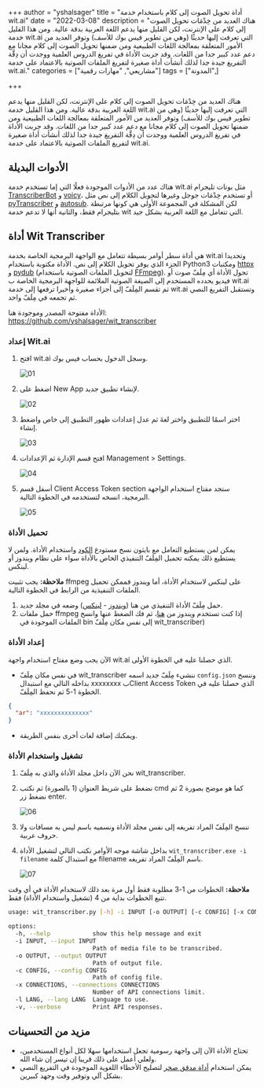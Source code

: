 +++
author = "yshalsager"
title = "أداة تحويل الصوت إلى كلام باستخدام خدمة wit.ai"
date = "2022-03-08"
description = "هناك العديد من خِدْمَات تحويل الصوت إلى كلام على اﻹنترنت، لكن القليل منها يدعم اللغة العربية بدقة عالية. ومن هذا القليل خدمة wit.ai التي تعرفت إليها حديثًا (وهي من تطوير فيس بوك للأسف) وتوفر العديد من اﻷمور المتعلقة بمعالجة اللغات الطبيعية ومن ضمنها تحويل الصوت إلى كلام مجانا مع دعم عدد كبير جدا من اللغات. وقد جربت اﻷداة في تفريغ الدروس العلمية ووجدت أن دِقَّة التفريغ جيدة جدا لذلك أنشأت أداة صغيرة لتفريغ الملفات الصوتية بالاعتماد على خدمة wit.ai."
categories = ["مشاريعي", "مهارات رقمية"]
tags = ["المدونة",]

+++

هناك العديد من خِدْمَات تحويل الصوت إلى كلام على اﻹنترنت، لكن القليل منها يدعم اللغة العربية بدقة عالية. ومن هذا القليل خدمة wit.ai التي تعرفت إليها حديثًا (وهي من تطوير فيس بوك للأسف) وتوفر العديد من اﻷمور المتعلقة بمعالجة اللغات الطبيعية ومن ضمنها تحويل الصوت إلى كلام مجانا مع دعم عدد كبير جدا من اللغات. وقد جربت اﻷداة في تفريغ الدروس العلمية ووجدت أن دِقَّة التفريغ جيدة جدا لذلك أنشأت أداة صغيرة لتفريغ الملفات الصوتية بالاعتماد على خدمة wit.ai.



## اﻷدوات البديلة

هناك عدد من الأدوات الموجودة فعلًا التي إما تستخدم خدمة wit.ai مثل بوتات تليجرام [TranscriberBot](https://github.com/charslab/TranscriberBot) و [voicy](https://github.com/backmeupplz/voicy)، أو تستخدم خِدْمَات جوجل وغيرها لتحويل الكلام إلى نص مثل [pyTranscriber](https://github.com/raryelcostasouza/pyTranscriber) و [autosub](https://github.com/BingLingGroup/autosub). لكن المشكلة في المجموعة اﻷولى هي كونها مرتبطة بتليجرام فقط، والثانية أنها لا تدعم خدمة wit التي تتعامل مع اللغة العربية بشكل جيد.



## أداة Wit Transcriber

هي أداة سطر أوامر بسيطة تتعامل مع الواجهة البرمجية الخاصة بخدمة wit.ai وتحديدا الجزء الذي يوفر تحويل الكلام إلى نص. اﻷداة مكتوبة باستخدام Python3 ومكتبات [httpx](https://www.python-httpx.org/) و [pydub](https://github.com/jiaaro/pydub) (لتحويل الملفات الصوتية باستخدام [FFmpeg](https://ffmpeg.org/)). تحول الأداة أي مِلَفّ صوت أو فيديو يحدده المستخدم إلى الصيغة الصوتية الملائمة للواجهة البرمجية الخاصة ب wit.ai ثم تقسم المِلَفّ إلى أجزاء صغيرة وأخيرا ترفعها إلى خدمة wit.ai وتستقبل التفريغ النصي ثم تجمعه في مِلَفّ واحد.

اﻷداة مفتوحة المصدر وموجودة هنا: https://github.com/yshalsager/wit_transcriber

### إعداد Wit.ai

1. افتح wit.ai وسجل الدخول بحساب فيس بوك.

   ![01](images/01.png)

2. اضغط على New App لإنشاء تطبيق جديد.

   ![02](images/02.jpg)

3. اختر اسمًا للتطبيق واختر لغةَ ثم عدل إعدادات ظهور التطبيق إلى خاص واضغط إنشاء.

   ![03](images/03.jpg)

4. افتح قسم اﻹدارة ثم اﻹعدادات Management > Settings.

   ![04](images/04.jpg)

5. أسفل قسم Client Access Token section ستجد مفتاح استخدام الواجهة البرمجية، انسخه لتستخدمه في الخطوة التالية.

   ![05](images/05.jpg)

### تحميل اﻷداة

يمكن لمن يستطيع التعامل مع بايثون نسخ مستودع [الكود](https://github.com/yshalsager/wit_transcriber) واستخدام اﻷداة. ولمن لا يستطيع ذلك يمكنه تحميل المِلَفّ التنفيذي الخاص باﻷداة سواء على نظام ويندوز أو لينكس.

**ملاحظة:** يجب تثبيت ffmpeg على لينكس لاستخدام اﻷداة، أما ويندوز فممكن تحميل الملفات التنفيذية من الرابط في الخطوة التالية.

1. حمل مِلَفّ اﻷداة التنفيذي من هنا ([ويندوز](https://github.com/yshalsager/wit_transcriber/releases/latest/download/wit_transcriber.exe) - [لينكس](https://github.com/yshalsager/wit_transcriber/releases/latest/download/wit_transcriber)) وضعه في مجلد جديد.
2. حمل ملفات ffmpeg إذا كنت تستخدم ويندوز من [هنا](https://www.gyan.dev/ffmpeg/builds/ffmpeg-release-essentials.7z)، ثم فك الضغط عنها وانسخ الملفات الموجودة في bin إلى نفس مكان مِلَفّ wit_transcriber)

### إعداد الأداة

اﻵن يجب وضع مفتاح استخدام واجهة wit.ai الذي حصلنا عليه في الخطوة اﻷولى.

- في نفس مكان مِلَفّ wit_transcriber ننشيء مِلَفّ جديد اسمه `config.json` وننسخ بداخله التالي مع استبدال xxxxxxxx بClient Access Token الذي حصلنا عليه في الخطوة 1-5 ثم نحفظ المِلَفّ.

```json
{
  "ar": "xxxxxxxxxxxxxx"
}
```

- ويمكنك إضافة لغات أخرى بنفس الطريقة.

### تشغيل واستخدام الأداة

1. نحن الآن داخل مجلد الأداة والذي به مِلَفّ wit_transcriber.

2. نضغط على شريط العنوان (1 بالصورة) ثم نكتب cmd كما هو موضح بصورة 2 ثم نضغط زر enter.

   ![06](images/06.jpg)

3. ننسخ المِلَفّ المراد تفريغه إلى نفس مجلد الأداة ونسميه باسم ليس به مسافات ولا حروف عربية.

4. بداخل شاشة موجه الأوامر نكتب التالي لتشغيل الأداة `wit_transcriber.exe -i filename` مع استبدال كلمة filename باسم المِلَفّ المراد تفريغه.

   ![07](images/07.png)

**ملاحظة:** الخطوات من 1-3 مطلوبة فقط أول مرة بعد ذلك لاستخدام الأداة في أي وقت تتبع الخطوات بداية من 4 (تشغيل واستخدام الأداة) فقط.

```bash
usage: wit_transcriber.py [-h] -i INPUT [-o OUTPUT] [-c CONFIG] [-x CONNECTIONS] [-l LANG] [-v]

options:
  -h, --help            show this help message and exit
  -i INPUT, --input INPUT
                        Path of media file to be transcribed.
  -o OUTPUT, --output OUTPUT
                        Path of output file.
  -c CONFIG, --config CONFIG
                        Path of config file.
  -x CONNECTIONS, --connections CONNECTIONS
                        Number of API connections limit.
  -l LANG, --lang LANG  Language to use.
  -v, --verbose         Print API responses.
```

## مزيد من التحسينات

- تحتاج اﻷداة اﻵن إلى واجهة رسومية تجعل استخدامها سهلا لكل أنواع المستخدمين، ولعلي أعمل على ذلك قريبا إن تيسر إن شاء الله.
- يمكن استخدام [أداة مدقق صخر](https://github.com/yshalsager/tadqeek_sakhr) لتصليح الأخطاء اللغوية الموجودة في التفريع النصي بشكل آلي وتوفير وقت وجهد كبيرين.
